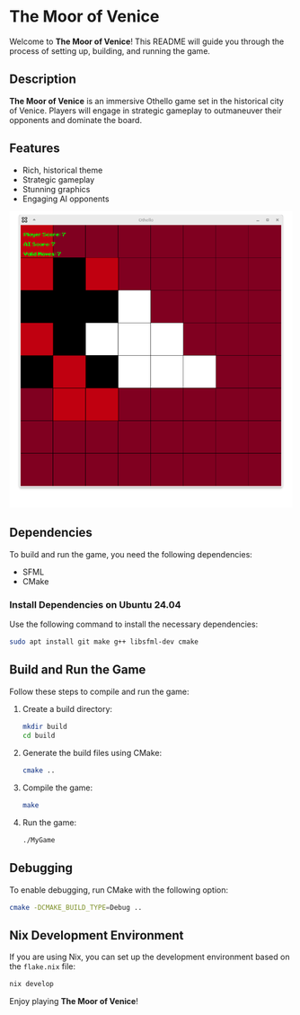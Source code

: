 # The Moor of Venice

Welcome to **The Moor of Venice**! This README will guide you through the process of setting up, building, and running the game.
## Description

**The Moor of Venice** is an immersive Othello game set in the historical city of Venice. Players will engage in strategic gameplay to outmaneuver their opponents and dominate the board.

## Features

- Rich, historical theme
- Strategic gameplay
- Stunning graphics
- Engaging AI opponents

![Screenshot of The Moor of Venice](screenshot.png)

## Dependencies

To build and run the game, you need the following dependencies:

- SFML
- CMake

### Install Dependencies on Ubuntu 24.04

Use the following command to install the necessary dependencies:

```bash
sudo apt install git make g++ libsfml-dev cmake
```

## Build and Run the Game

Follow these steps to compile and run the game:

1. Create a build directory:
    ```bash
    mkdir build
    cd build
    ```

2. Generate the build files using CMake:
    ```bash
    cmake ..
    ```

3. Compile the game:
    ```bash
    make
    ```

4. Run the game:
    ```bash
    ./MyGame
    ```

## Debugging

To enable debugging, run CMake with the following option:

```bash
cmake -DCMAKE_BUILD_TYPE=Debug ..
```

## Nix Development Environment

If you are using Nix, you can set up the development environment based on the `flake.nix` file:

```bash
nix develop
```

Enjoy playing **The Moor of Venice**!


